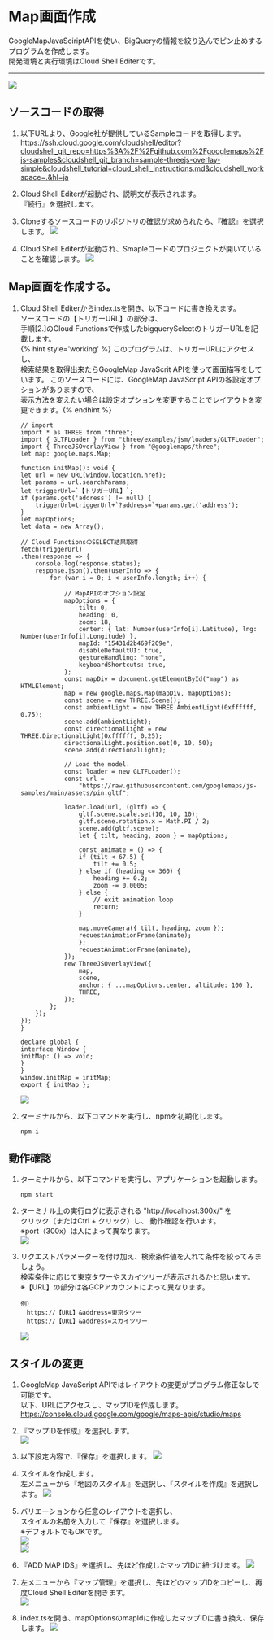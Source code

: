 # Map画面作成  
GoogleMapJavaSciriptAPIを使い、BigQueryの情報を絞り込んでピン止めするプログラムを作成します。  
開発環境と実行環境はCloud Shell Editerです。  

----
 
![](img/mirameetvol30.drawio_3.png) 
  
## ソースコードの取得  
1. 以下URLより、Google社が提供しているSampleコードを取得します。  
https://ssh.cloud.google.com/cloudshell/editor?cloudshell_git_repo=https%3A%2F%2Fgithub.com%2Fgooglemaps%2Fjs-samples&cloudshell_git_branch=sample-threejs-overlay-simple&cloudshell_tutorial=cloud_shell_instructions.md&cloudshell_workspace=.&hl=ja  

1. Cloud Shell Editerが起動され、説明文が表示されます。  
『続行』を選択します。

2. Cloneするソースコードのリポジトリの確認が求められたら、『確認』を選択します。
    ![](img/section4-1.png)   

3. Cloud Shell Editerが起動され、Smapleコードのプロジェクトが開いていることを確認します。
    ![](img/section4-2.png)   

## Map画面を作成する。
1. Cloud Shell Editerからindex.tsを開き、以下コードに書き換えます。  
ソースコードの【トリガーURL】の部分は、  
手順[2.]のCloud Functionsで作成したbigquerySelectのトリガーURLを記載します。  
{% hint style='working' %} このプログラムは、トリガーURLにアクセスし、  
検索結果を取得出来たらGoogleMap JavaScrit APIを使って画面描写をしています。
このソースコードには、GoogleMap JavaScript APIの各設定オプションがありますので、  
表示方法を変えたい場合は設定オプションを変更することでレイアウトを変更できます。{% endhint %}

    ```
    // import
    import * as THREE from "three";
    import { GLTFLoader } from "three/examples/jsm/loaders/GLTFLoader";
    import { ThreeJSOverlayView } from "@googlemaps/three";
    let map: google.maps.Map;
      
    function initMap(): void {
    let url = new URL(window.location.href);
    let params = url.searchParams;
    let triggerUrl=`【トリガーURL】`;
    if (params.get('address') != null) {
        triggerUrl=triggerUrl+`?address=`+params.get('address');
    } 
    let mapOptions;
    let data = new Array();

    // Cloud FunctionsのSELECT結果取得
    fetch(triggerUrl)
    .then(response => {
        console.log(response.status);
        response.json().then(userInfo => {
            for (var i = 0; i < userInfo.length; i++) {

                // MapAPIのオプション設定
                mapOptions = {
                    tilt: 0,
                    heading: 0,
                    zoom: 18,
                    center: { lat: Number(userInfo[i].Latitude), lng: Number(userInfo[i].Longitude) },
                    mapId: "15431d2b469f209e",
                    disableDefaultUI: true,
                    gestureHandling: "none",
                    keyboardShortcuts: true,
                };
                const mapDiv = document.getElementById("map") as HTMLElement;
                map = new google.maps.Map(mapDiv, mapOptions);
                const scene = new THREE.Scene();
                const ambientLight = new THREE.AmbientLight(0xffffff, 0.75);
                scene.add(ambientLight);
                const directionalLight = new THREE.DirectionalLight(0xffffff, 0.25);
                directionalLight.position.set(0, 10, 50);
                scene.add(directionalLight);
                 
                // Load the model.
                const loader = new GLTFLoader();
                const url =
                    "https://raw.githubusercontent.com/googlemaps/js-samples/main/assets/pin.gltf";
                      
                loader.load(url, (gltf) => {
                    gltf.scene.scale.set(10, 10, 10);
                    gltf.scene.rotation.x = Math.PI / 2;
                    scene.add(gltf.scene);
                    let { tilt, heading, zoom } = mapOptions;
                      
                    const animate = () => {
                    if (tilt < 67.5) {
                        tilt += 0.5;
                    } else if (heading <= 360) {
                        heading += 0.2;
                        zoom -= 0.0005;
                    } else {
                        // exit animation loop
                        return;
                    }
                      
                    map.moveCamera({ tilt, heading, zoom });
                    requestAnimationFrame(animate);
                    };   
                    requestAnimationFrame(animate);
                });
                new ThreeJSOverlayView({
                    map,
                    scene,
                    anchor: { ...mapOptions.center, altitude: 100 },
                    THREE,
                });
            };
        });
    });
    }
      
    declare global {
    interface Window {
    initMap: () => void;
    }
    }
    window.initMap = initMap;
    export { initMap };
    ```
    ![](img/section4-3.png)   

1. ターミナルから、以下コマンドを実行し、npmを初期化します。
    ```
    npm i 
    ```

## 動作確認
1. ターミナルから、以下コマンドを実行し、アプリケーションを起動します。  
    ```
    npm start
    ```
2. ターミナル上の実行ログに表示される "http://localhost:300x/" を  
クリック（またはCtrl + クリック）し、  動作確認を行います。  
※port（300x）は人によって異なります。  
    ![](img/section4-4.png)   

1. リクエストパラメーターを付け加え、検索条件値を入れて条件を絞ってみましょう。  
検索条件に応じて東京タワーやスカイツリーが表示されるかと思います。  
※【URL】の部分は各GCPアカウントによって異なります。  
    ```
    例）
    　https://【URL】&address=東京タワー
    　https://【URL】&address=スカイツリー
    ```
    ![](img/section4-5.png)   

## スタイルの変更
1. GoogleMap JavaScript APIではレイアウトの変更がプログラム修正なしで可能です。  
以下、URLにアクセスし、マップIDを作成します。  
https://console.cloud.google.com/google/maps-apis/studio/maps

2. 『マップIDを作成』を選択します。  
    ![](img/section4-6.png)   

3. 以下設定内容で、『保存』を選択します。
    ![](img/section4-7_1.png)   

4. スタイルを作成します。  
左メニューから『地図のスタイル』を選択し、『スタイルを作成』を選択します。
    ![](img/section4-7.png)   

5. バリエーションから任意のレイアウトを選択し、  
スタイルの名前を入力して『保存』を選択します。  
※デフォルトでもOKです。  
    ![](img/section4-8_1.png)  
    ![](img/section4-8.png)   

1. 『ADD MAP IDS』を選択し、先ほど作成したマップIDに紐づけます。
    ![](img/section4-9.png)   

2. 左メニューから『マップ管理』を選択し、先ほどのマップIDをコピーし、再度Cloud Shell Editerを開きます。  
    ![](img/section4-10.png)   

3. index.tsを開き、mapOptionsのmapIdに作成したマップIDに書き換え、保存します。
    ![](img/section4-11.png)   
